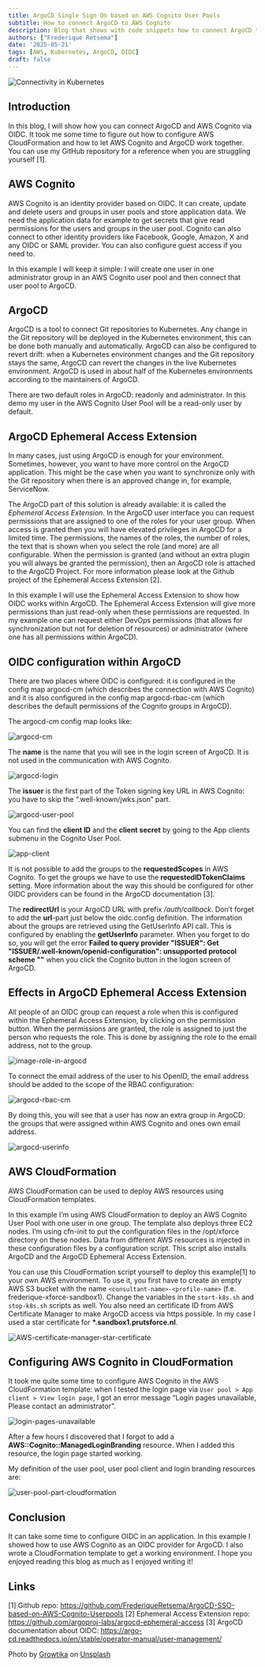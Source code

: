 ```yaml
---
title: ArgoCD Single Sign On based on AWS Cognito User Pools
subtitle: How to connect ArgoCD to AWS Cognito
description: Blog that shows with code snippets how to connect ArgoCD to AWS Cognito
authors: ["Frederique Retsema"]
date: '2025-05-21'
tags: [AWS, Kubernetes, ArgoCD, OIDC]
draft: false
---
```


![Connectivity in Kubernetes](./growtika-ZfVyuV8l7WU-unsplash.jpg)

## Introduction

In this blog, I will show how you can connect ArgoCD and AWS Cognito via OIDC. It took me some time to figure out how to configure AWS CloudFormation and how to let AWS Cognito and ArgoCD work together. You can use my GitHub repository for a reference when you are struggling yourself [1].

## AWS Cognito

AWS Cognito is an identity provider based on OIDC. It can create, update and delete users and groups in user pools and store application data. We need the application data for example to get secrets that give read permissions for the users and groups in  the user pool. Cognito can also connect to other identity providers like Facebook, Google, Amazon, X and any OIDC or SAML provider. You can also configure guest access if you need to.

In this example I will keep it simple: I will create one user in one administrator group in an AWS Cognito user pool and then connect that user pool to ArgoCD.

## ArgoCD

ArgoCD is a tool to connect Git repositories to Kubernetes. Any change in the Git repository will be deployed in the Kubernetes environment, this can be done both manually and automatically. ArgoCD can also be configured to revert drift: when a Kubernetes environment changes and the Git repository stays the same, ArgoCD can revert the changes in the live Kubernetes environment. ArgoCD is used in about half of the Kubernetes environments according to the maintainers of ArgoCD.

There are two default roles in ArgoCD: readonly and administrator. In this demo my user in the AWS Cognito User Pool will be a read-only user by default.

## ArgoCD Ephemeral Access Extension

In many cases, just using ArgoCD is enough for your environment. Sometimes, however, you want to have more control on the ArgoCD application. This might be the case when you want to synchronize only with the Git repository when there is an approved change in, for example, ServiceNow.

The ArgoCD part of this solution is already available: it is called the _Ephemeral Access Extension_. In the ArgoCD user interface you can request permissions that are assigned to one of the roles for your user group. When access is granted then you will have elevated privileges in ArgoCD for a limited time. The permissions, the names of the roles, the number of roles, the text that is shown when you select the role (and more) are all configurable. When the permission is granted (and without an extra plugin you will always be granted the permission), then an ArgoCD role is attached to the ArgoCD Project. For more information please look at the Github project of the Ephemeral Access Extension [2].

In this example I will use the Ephemeral Access Extension to show how OIDC works within ArgoCD. The Ephemeral Access Extension will give more permissions than just read-only when these permissions are requested. In my example one can request either DevOps permissions (that allows for synchronization but not for deletion of resources) or administrator (where one has all permissions within ArgoCD).

## OIDC configuration within ArgoCD

There are two places where OIDC is configured: it is configured in the config map argocd-cm (which describes the connection with AWS Cognito) and it is also configured in the config map argocd-rbac-cm (which describes the default permissions of the Cognito groups in ArgoCD).

The argocd-cm config map looks like:

![argocd-cm](./argocd-cm.png)

The __name__ is the name that you will see in the login screen of ArgoCD. It is not used in the communication with AWS Cognito.

![argocd-login](./argocd-login.png)

The __issuer__ is the first part of the Token signing key URL in AWS Cognito: you have to skip the “.well-known/jwks.json” part.

![argocd-user-pool](./argocd-user-pool.png)

You can find the __client ID__ and the __client secret__ by going to the App clients submenu in the Cognito User Pool.

![app-client](./app-client.png)

It is not possible to add the groups to the __requestedScopes__ in AWS Cognito. To get the groups we have to use the __requestedIDTokenClaims__ setting. More information about the way this should be configured for other OIDC providers can be found in the ArgoCD documentation [3].

The __redirectUrl__ is your ArgoCD URL with prefix _/auth/callback_. Don’t forget to add the __url__-part just below the oidc.config definition. The information about the groups are retrieved using the GetUserInfo API call. This is configured by enabling the __getUserInfo__ parameter. When you forget to do so, you will get the error __Failed to query provider "ISSUER": Get "ISSUER/.well-known/openid-configuration": unsupported protocol scheme ""__ when you click the Cognito button in the logon screen of ArgoCD.

## Effects in ArgoCD Ephemeral Access Extension

All people of an OIDC group can request a role when this is configured within the Ephemeral Access Extension, by clicking on the permission button. When the permissions are granted, the role is assigned to just the person who requests the role. This is done by assigning the role to the email address, not to the group.

![image-role-in-argocd](./image-role-in-argocd.png)

To connect the email address of the user to his OpenID, the email address should be added to the scope of the RBAC configuration:

![argocd-rbac-cm](./argocd-rbac-cm.png)

By doing this, you will see that a user has now an extra group in ArgoCD: the groups that were assigned within AWS Cognito and ones own email address.

![argocd-userinfo](./argocd-userinfo.png)

## AWS CloudFormation

AWS CloudFormation can be used to deploy AWS resources using CloudFormation templates.

In this example I’m using AWS CloudFormation to deploy an AWS Cognito User Pool with one user in one group. The template also deploys three EC2 nodes. I’m using cfn-init to put the configuration files in the /opt/xforce directory on these nodes. Data from different AWS resources is injected in these configuration files by a configuration script. This script also installs ArgoCD and the ArgoCD Ephemeral Access Extension.

You can use this CloudFormation script yourself to deploy this example[1] to your own AWS environment. To use it, you first have to create an empty AWS S3 bucket with the name `<consultant-name>-<profile-name>` (f.e. frederique-xforce-sandbox1). Change the variables in the `start-k8s.sh` and `stop-k8s.sh` scripts as well. You also need an certificate ID from AWS Certificate Manager to make ArgoCD access via https possible. In my case I used a star certificate for __*.sandbox1.prutsforce.nl__.

![AWS-certificate-manager-star-certificate](./acm-certificate.png)

## Configuring AWS Cognito in CloudFormation

It took me quite some time to configure AWS Cognito in the AWS CloudFormation template: when I tested the login page via `User pool > App client > View login page`, I got an error message “Login pages unavailable, Please contact an administrator”.

![login-pages-unavailable](./login-pages-unavailable.png)

After a few hours I discovered that I forgot to add a __AWS::Cognito::ManagedLoginBranding__ resource. When I added this resource, the login page started working.

My definition of the user pool, user pool client and login branding resources are:

![user-pool-part-cloudformation](./user-pool-part-cloudformation.png)

## Conclusion

It can take some time to configure OIDC in an application. In this example I showed how to use AWS Cognito as an OIDC provider for ArgoCD. I also wrote a CloudFormation template to get a working environment. I hope you enjoyed reading this blog as much as I enjoyed writing it!

## Links

[1] Github repo: <https://github.com/FrederiqueRetsema/ArgoCD-SSO-based-on-AWS-Cognito-Userpools>
[2] Ephemeral Access Extension repo: <https://github.com/argoproj-labs/argocd-ephemeral-access>
[3] ArgoCD documentation about OIDC: <https://argo-cd.readthedocs.io/en/stable/operator-manual/user-management/>

Photo by [Growtika](https://unsplash.com/@growtika?utm_content=creditCopyText&utm_medium=referral&utm_source=unsplash") on [Unsplash](https://unsplash.com/photos/a-group-of-blue-boxes-ZfVyuV8l7WU?utm_content=creditCopyText&utm_medium=referral&utm_source=unsplash")

